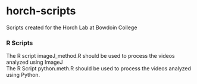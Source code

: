 # horch-scripts
Scripts created for the Horch Lab at Bowdoin College


### R Scripts
The R script imageJ_method.R should be used to process the videos analyzed using ImageJ  
The R Script python.meth.R should be used to process the videos analyzed using Python.
